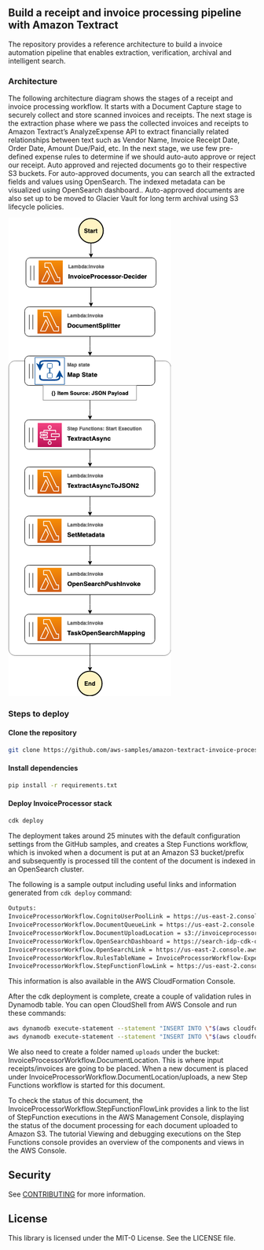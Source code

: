 ## Build a receipt and invoice processing pipeline with Amazon Textract
The repository provides a reference architecture to  build a invoice automation pipeline that enables extraction, verification, archival and intelligent search.

### Architecture
The following architecture diagram shows the stages of a receipt and invoice processing workflow. It starts with a Document Capture stage to securely collect and store scanned invoices and receipts. The next stage is the extraction phase where we pass the collected invoices and receipts to Amazon Textract’s AnalyzeExpense API to extract financially related relationships between text such as Vendor Name, Invoice Receipt Date, Order Date, Amount Due/Paid, etc. In the next stage, we use few pre-defined expense rules to determine if we should auto-auto approve or reject our receipt. Auto approved and rejected documents go to their respective S3 buckets. For auto-approved documents, you can search all the extracted fields and values using OpenSearch. The indexed metadata can be visualized using OpenSearch dashboard.. Auto-approved documents are also set up to be moved to Glacier Vault for long term archival using S3 lifecycle policies. 

![Architecture](invoice-processing-architecture.png)

### Steps to deploy

####  Clone the repository
```bash
git clone https://github.com/aws-samples/amazon-textract-invoice-processor.git
```

#### Install dependencies
```bash
pip install -r requirements.txt
```

#### Deploy InvoiceProcessor stack
```bash
cdk deploy
```

The deployment takes around 25 minutes with the default configuration settings from the GitHub samples, and creates a Step Functions workflow, which is invoked when a document is put at an Amazon S3 bucket/prefix and subsequently is processed till the content of the document is indexed in an OpenSearch cluster.

The following is a sample output including useful links and information generated from `cdk deploy` command:

```bash
Outputs:
InvoiceProcessorWorkflow.CognitoUserPoolLink = https://us-east-2.console.aws.amazon.com/cognito/v2/idp/user-pools/us-east-2_f45Cf0MWa/users?region=us-east-2
InvoiceProcessorWorkflow.DocumentQueueLink = https://us-east-2.console.aws.amazon.com/sqs/v2/home?region=us-east-2#/queues/https%3A%2F%2Fsqs.us-east-2.amazonaws.com%2F145020893107%2FInvoiceProcessorWorkflow-ExecutionThrottleDocumentQueueDC0218C-r6P9PQvlZsJ2.fifo
InvoiceProcessorWorkflow.DocumentUploadLocation = s3://invoiceprocessorworkflow-invoiceprocessorbucketf1-lzei1g235krx/uploads/
InvoiceProcessorWorkflow.OpenSearchDashboard = https://search-idp-cdk-opensearch-n3r3zkhwlabgz6vp5lq4bk7yf4.us-east-2.es.amazonaws.com/_dashboards
InvoiceProcessorWorkflow.OpenSearchLink = https://us-east-2.console.aws.amazon.com/aos/home?region=us-east-2#/opensearch/domains/idp-cdk-opensearch
InvoiceProcessorWorkflow.RulesTableName = InvoiceProcessorWorkflow-ExpenseValidationRulesTableEB3DAEF1-I1IY5U27MWF7
InvoiceProcessorWorkflow.StepFunctionFlowLink = https://us-east-2.console.aws.amazon.com/states/home?region=us-east-2#/statemachines/view/arn:aws:states:us-east-2:145020893107:stateMachine:InvoiceProcessorF68A161B-lcypjz3p5YZc
```

This information is also available in the AWS CloudFormation Console.

After the cdk deployment is complete, create a couple of validation rules in Dynamodb table. You can open CloudShell from AWS Console and run these commands:
```bash
aws dynamodb execute-statement --statement "INSERT INTO \"$(aws cloudformation list-exports --query 'Exports[?Name==`InvoiceProcessorWorkflow-RulesTableName`].Value' --output text)\" VALUE {'ruleId': 1, 'type': 'regex', 'field': 'INVOICE_RECEIPT_ID', 'check': '(?i)[0-9]{3}[a-z]{3}[0-9]{3}$', 'errorTxt': 'Receipt number is not valid. It is of the format: 123ABC456'}"
aws dynamodb execute-statement --statement "INSERT INTO \"$(aws cloudformation list-exports --query 'Exports[?Name==`InvoiceProcessorWorkflow-RulesTableName`].Value' --output text)\" VALUE {'ruleId': 2, 'type': 'regex', 'field': 'PO_NUMBER', 'check': '(?i)[a-z0-9]+$', 'errorTxt': 'PO number is not present'}"
```

We also need to create a folder named `uploads` under the bucket: InvoiceProcessorWorkflow.DocumentLocation. This is where input receipts/invoices are going to be placed.
When a new document is placed under InvoiceProcessorWorkflow.DocumentLocation/uploads, a new Step Functions workflow is started for this document.

To check the status of this document, the InvoiceProcessorWorkflow.StepFunctionFlowLink provides a link to the list of StepFunction executions in the AWS Management Console, displaying the status of the document processing for each document uploaded to Amazon S3. The tutorial Viewing and debugging executions on the Step Functions console provides an overview of the components and views in the AWS Console.


## Security

See [CONTRIBUTING](CONTRIBUTING.md#security-issue-notifications) for more information.

## License

This library is licensed under the MIT-0 License. See the LICENSE file.

